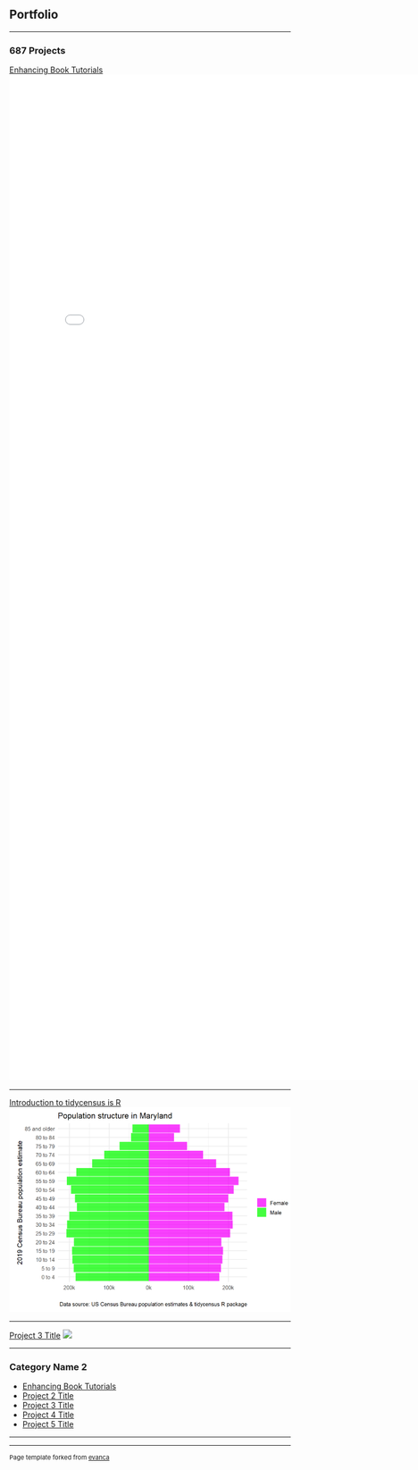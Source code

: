 ## Portfolio

---

### 687 Projects 

[Enhancing Book Tutorials](/lab1/project_lab1_desc.md)
<embed src="lab1/Lab1_fairfieldpeak.pdf?" width="800px" height="1800px" />

---
[Introduction to tidycensus is R](/lab2/lab2_fairfieldpeak.pdf)
<img src="lab2/md_pyramid.png?raw=true"/>

---
[Project 3 Title](http://example.com/)
<img src="images/dummy_thumbnail.jpg?raw=true"/>

---

### Category Name 2

- [Enhancing Book Tutorials](/lab1/project_lab1_desc.md)
- [Project 2 Title](http://example.com/)
- [Project 3 Title](http://example.com/)
- [Project 4 Title](http://example.com/)
- [Project 5 Title](http://example.com/)

---




---
<p style="font-size:11px">Page template forked from <a href="https://github.com/evanca/quick-portfolio">evanca</a></p>
<!-- Remove above link if you don't want to attibute -->
